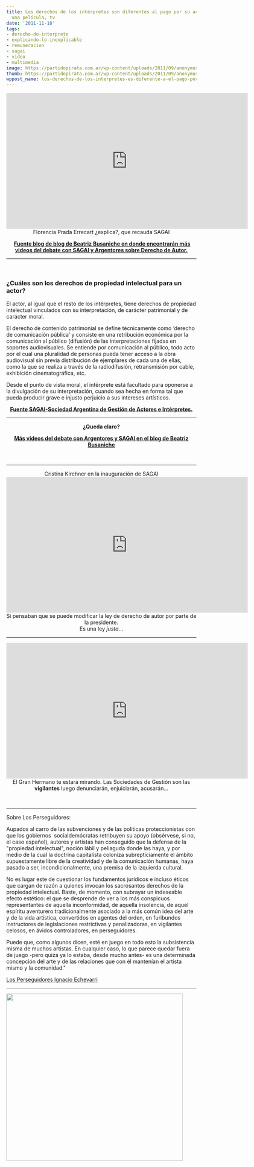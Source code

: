 ```yaml
---
title: Los derechos de los intérpretes son diferentes al pago por su actuación en
  una película, tv
date: '2011-11-18'
tags:
- derecho-de-interprete
- explicando-lo-inexplicable
- remuneracion
- sagai
- video
- multimedia
image: https://partidopirata.com.ar/wp-content/uploads/2011/09/anonymus.jpg
thumb: https://partidopirata.com.ar/wp-content/uploads/2011/09/anonymus-150x150.jpg
wppost_name: los-derechos-de-los-interpretes-es-diferente-a-el-pago-por-su-actuacion-en-una-pelicula-tv
---
```


<center><object style="height: 390px; width: 640px"><param name="movie" value="https://www.youtube.com/v/oIa4UMMSv9w?version=3&feature=player_detailpage"><param name="allowFullScreen" value="true"><param name="allowScriptAccess" value="always"><embed src="https://www.youtube.com/v/oIa4UMMSv9w?version=3&feature=player_detailpage" type="application/x-shockwave-flash" allowfullscreen="true" allowScriptAccess="always" width="640" height="360"></object>
Florencia Prada Errecart ¿explica?, que recauda SAGAI</center>
<p style="text-align: center;"> <strong></strong><strong><a href="http://www.bea.org.ar/2011/11/videos-del-debate-con-argentores-y-sagai/" target="_blank">Fuente blog de blog de Beatriz Busaniche en donde encontrarán más videos del debate con SAGAI y Argentores sobre Derecho de Autor.</a></strong></p>


<hr />

&nbsp;
<h3>¿Cuáles son los derechos de propiedad intelectual para un actor?</h3>
El actor, al igual que el resto de los intérpretes, tiene derechos de propiedad intelectual vinculados con su interpretación, de carácter patrimonial y de carácter moral.

El derecho de contenido patrimonial se define técnicamente como ‘derecho de comunicación pública’ y consiste en una retribución económica por la comunicación al público (difusión) de las interpretaciones fijadas en soportes audiovisuales. Se entiende por comunicación al público, todo acto por el cual una pluralidad de personas pueda tener acceso a la obra audiovisual sin previa distribución de ejemplares de cada una de ellas, como la que se realiza a través de la radiodifusión, retransmisión por cable, exhibición cinematográfica, etc.

Desde el punto de vista moral, el intérprete está facultado para oponerse a la divulgación de su interpretación, cuando sea hecha en forma tal que pueda producir grave e injusto perjuicio a sus intereses artísticos.
<p style="text-align: center;"><strong><a href="http://www.sagai.org/html_institucional/preguntas.php" target="_blank">Fuente SAGAI-Sociedad Argentina de Gestión de Actores e Intérpretes.</a></strong></p>


<hr />
<p style="text-align: center;"><strong>¿Queda claro?</strong></p>
<p style="text-align: center;"><strong><a href="http://www.bea.org.ar/2011/11/videos-del-debate-con-argentores-y-sagai/" target="_blank">Más videos del debate con Argentores y SAGAI en el blog de Beatriz Busaniche</a></strong></p>
&nbsp;

<hr />

<center>Cristina Kirchner en la inauguración de SAGAI</center><center>
<iframe src="https://www.youtube.com/embed/TNPGp9Yejyg?feature=player_embedded" frameborder="0" width="640" height="360"></iframe>
Si pensaban que se puede modificar la ley de derecho de autor por parte de la presidente.</center><center>Es una ley <em>justa</em>...</center>

<hr />
<p style="text-align: center;"><iframe src="https://www.youtube.com/embed/SLBETJODuWY?feature=player_embedded" frameborder="0" width="640" height="360"></iframe>
El Gran Hermano te estará mirando. Las Sociedades de Gestión son las <strong>vigilantes</strong> luego denunciarán, enjuiciarán, acusarán...</p>
&nbsp;

<hr />

Sobre Los Perseguidores:

Aupados al carro de las subvenciones y de las políticas proteccionistas con que los gobiernos  socialdemócratas retribuyen su apoyo (obsérvese, si no, el caso español), autores y artistas han conseguido que la defensa de la "propiedad intelectual", noción lábil y peliaguda donde las haya, y por medio de la cual la doctrina capitalista coloniza subrepticiamente el ámbito supuestamente libre de la creatividad y de la comunicación humanas, haya pasado a ser, incondicionalmente, una premisa de la izquierda cultural.

No es lugar este de cuestionar los fundamentos jurídicos e incluso éticos que cargan de razón a quienes invocan los sacrosantos derechos de la propiedad intelectual. Baste, de momento, con subrayar un
indeseable efecto estético: el que se desprende de ver a los más conspicuos representantes de aquella inconformidad, de aquella insolencia, de aquel espíritu aventurero tradicionalmente asociado a
la más común idea del arte y de la vida artística, convertidos en agentes del orden, en furibundos instructores de legislaciones restrictivas y penalizadoras, en vigilantes celosos, en ávidos controladores, en perseguidores.

Puede que, como algunos dicen, esté en juego en todo esto la subsistencia misma de muchos artistas. En cualquier caso, lo que parece quedar fuera de juego -pero quizá ya lo estaba, desde mucho antes- es una determinada concepción del arte y de las relaciones que con él mantenían el artista mismo y la comunidad."

<a href="http://partido-pirata.blogspot.com/2011/04/los-perseguidores.html">Los Perseguidores Ignacio Echevarri</a>

<hr />

<a href="https://partidopirata.com.ar/wp-content/uploads/2011/09/anonymus.jpg"><img class="size-full wp-image-1760 aligncenter" title="anonymus" src="https://partidopirata.com.ar/wp-content/uploads/2011/09/anonymus.jpg" alt="" width="468" height="443" /></a>
